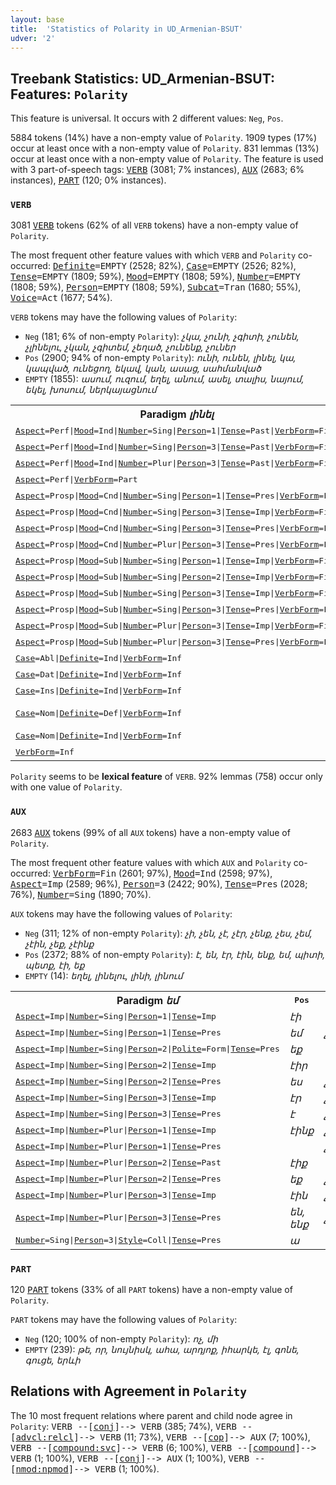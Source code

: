 ```yaml
---
layout: base
title:  'Statistics of Polarity in UD_Armenian-BSUT'
udver: '2'
---
```


## Treebank Statistics: UD_Armenian-BSUT: Features: `Polarity`

This feature is universal.
It occurs with 2 different values: `Neg`, `Pos`.

5884 tokens (14%) have a non-empty value of `Polarity`.
1909 types (17%) occur at least once with a non-empty value of `Polarity`.
831 lemmas (13%) occur at least once with a non-empty value of `Polarity`.
The feature is used with 3 part-of-speech tags: <tt><a href="hy_bsut-pos-VERB.html">VERB</a></tt> (3081; 7% instances), <tt><a href="hy_bsut-pos-AUX.html">AUX</a></tt> (2683; 6% instances), <tt><a href="hy_bsut-pos-PART.html">PART</a></tt> (120; 0% instances).

### `VERB`

3081 <tt><a href="hy_bsut-pos-VERB.html">VERB</a></tt> tokens (62% of all `VERB` tokens) have a non-empty value of `Polarity`.

The most frequent other feature values with which `VERB` and `Polarity` co-occurred: <tt><a href="hy_bsut-feat-Definite.html">Definite</a></tt><tt>=EMPTY</tt> (2528; 82%), <tt><a href="hy_bsut-feat-Case.html">Case</a></tt><tt>=EMPTY</tt> (2526; 82%), <tt><a href="hy_bsut-feat-Tense.html">Tense</a></tt><tt>=EMPTY</tt> (1809; 59%), <tt><a href="hy_bsut-feat-Mood.html">Mood</a></tt><tt>=EMPTY</tt> (1808; 59%), <tt><a href="hy_bsut-feat-Number.html">Number</a></tt><tt>=EMPTY</tt> (1808; 59%), <tt><a href="hy_bsut-feat-Person.html">Person</a></tt><tt>=EMPTY</tt> (1808; 59%), <tt><a href="hy_bsut-feat-Subcat.html">Subcat</a></tt><tt>=Tran</tt> (1680; 55%), <tt><a href="hy_bsut-feat-Voice.html">Voice</a></tt><tt>=Act</tt> (1677; 54%).

`VERB` tokens may have the following values of `Polarity`:

* `Neg` (181; 6% of non-empty `Polarity`): <em>չկա, չունի, չգիտի, չունեն, չլինելու, չկան, չգիտեմ, չեղած, չունենք, չուներ</em>
* `Pos` (2900; 94% of non-empty `Polarity`): <em>ունի, ունեն, լինել, կա, կապված, ունեցող, եկավ, կան, ասաց, սահմանված</em>
* `EMPTY` (1855): <em>ասում, ուզում, եղել, անում, ասել, տալիս, նայում, եկել, խոսում, ներկայացնում</em>

<table>
  <tr><th>Paradigm <i>լինել</i></th><th><tt>Pos</tt></th><th><tt>Neg</tt></th></tr>
  <tr><td><tt><tt><a href="hy_bsut-feat-Aspect.html">Aspect</a></tt><tt>=Perf</tt>|<tt><a href="hy_bsut-feat-Mood.html">Mood</a></tt><tt>=Ind</tt>|<tt><a href="hy_bsut-feat-Number.html">Number</a></tt><tt>=Sing</tt>|<tt><a href="hy_bsut-feat-Person.html">Person</a></tt><tt>=1</tt>|<tt><a href="hy_bsut-feat-Tense.html">Tense</a></tt><tt>=Past</tt>|<tt><a href="hy_bsut-feat-VerbForm.html">VerbForm</a></tt><tt>=Fin</tt></tt></td><td><em>եղա</em></td><td></td></tr>
  <tr><td><tt><tt><a href="hy_bsut-feat-Aspect.html">Aspect</a></tt><tt>=Perf</tt>|<tt><a href="hy_bsut-feat-Mood.html">Mood</a></tt><tt>=Ind</tt>|<tt><a href="hy_bsut-feat-Number.html">Number</a></tt><tt>=Sing</tt>|<tt><a href="hy_bsut-feat-Person.html">Person</a></tt><tt>=3</tt>|<tt><a href="hy_bsut-feat-Tense.html">Tense</a></tt><tt>=Past</tt>|<tt><a href="hy_bsut-feat-VerbForm.html">VerbForm</a></tt><tt>=Fin</tt></tt></td><td><em>եղավ</em></td><td></td></tr>
  <tr><td><tt><tt><a href="hy_bsut-feat-Aspect.html">Aspect</a></tt><tt>=Perf</tt>|<tt><a href="hy_bsut-feat-Mood.html">Mood</a></tt><tt>=Ind</tt>|<tt><a href="hy_bsut-feat-Number.html">Number</a></tt><tt>=Plur</tt>|<tt><a href="hy_bsut-feat-Person.html">Person</a></tt><tt>=3</tt>|<tt><a href="hy_bsut-feat-Tense.html">Tense</a></tt><tt>=Past</tt>|<tt><a href="hy_bsut-feat-VerbForm.html">VerbForm</a></tt><tt>=Fin</tt></tt></td><td><em>եղան</em></td><td></td></tr>
  <tr><td><tt><tt><a href="hy_bsut-feat-Aspect.html">Aspect</a></tt><tt>=Perf</tt>|<tt><a href="hy_bsut-feat-VerbForm.html">VerbForm</a></tt><tt>=Part</tt></tt></td><td><em>եղած</em></td><td><em>չեղած</em></td></tr>
  <tr><td><tt><tt><a href="hy_bsut-feat-Aspect.html">Aspect</a></tt><tt>=Prosp</tt>|<tt><a href="hy_bsut-feat-Mood.html">Mood</a></tt><tt>=Cnd</tt>|<tt><a href="hy_bsut-feat-Number.html">Number</a></tt><tt>=Sing</tt>|<tt><a href="hy_bsut-feat-Person.html">Person</a></tt><tt>=1</tt>|<tt><a href="hy_bsut-feat-Tense.html">Tense</a></tt><tt>=Pres</tt>|<tt><a href="hy_bsut-feat-VerbForm.html">VerbForm</a></tt><tt>=Fin</tt></tt></td><td><em>կլինեմ</em></td><td></td></tr>
  <tr><td><tt><tt><a href="hy_bsut-feat-Aspect.html">Aspect</a></tt><tt>=Prosp</tt>|<tt><a href="hy_bsut-feat-Mood.html">Mood</a></tt><tt>=Cnd</tt>|<tt><a href="hy_bsut-feat-Number.html">Number</a></tt><tt>=Sing</tt>|<tt><a href="hy_bsut-feat-Person.html">Person</a></tt><tt>=3</tt>|<tt><a href="hy_bsut-feat-Tense.html">Tense</a></tt><tt>=Imp</tt>|<tt><a href="hy_bsut-feat-VerbForm.html">VerbForm</a></tt><tt>=Fin</tt></tt></td><td><em>կլիներ</em></td><td></td></tr>
  <tr><td><tt><tt><a href="hy_bsut-feat-Aspect.html">Aspect</a></tt><tt>=Prosp</tt>|<tt><a href="hy_bsut-feat-Mood.html">Mood</a></tt><tt>=Cnd</tt>|<tt><a href="hy_bsut-feat-Number.html">Number</a></tt><tt>=Sing</tt>|<tt><a href="hy_bsut-feat-Person.html">Person</a></tt><tt>=3</tt>|<tt><a href="hy_bsut-feat-Tense.html">Tense</a></tt><tt>=Pres</tt>|<tt><a href="hy_bsut-feat-VerbForm.html">VerbForm</a></tt><tt>=Fin</tt></tt></td><td><em>կլինի</em></td><td></td></tr>
  <tr><td><tt><tt><a href="hy_bsut-feat-Aspect.html">Aspect</a></tt><tt>=Prosp</tt>|<tt><a href="hy_bsut-feat-Mood.html">Mood</a></tt><tt>=Cnd</tt>|<tt><a href="hy_bsut-feat-Number.html">Number</a></tt><tt>=Plur</tt>|<tt><a href="hy_bsut-feat-Person.html">Person</a></tt><tt>=3</tt>|<tt><a href="hy_bsut-feat-Tense.html">Tense</a></tt><tt>=Pres</tt>|<tt><a href="hy_bsut-feat-VerbForm.html">VerbForm</a></tt><tt>=Fin</tt></tt></td><td><em>կլինեն</em></td><td></td></tr>
  <tr><td><tt><tt><a href="hy_bsut-feat-Aspect.html">Aspect</a></tt><tt>=Prosp</tt>|<tt><a href="hy_bsut-feat-Mood.html">Mood</a></tt><tt>=Sub</tt>|<tt><a href="hy_bsut-feat-Number.html">Number</a></tt><tt>=Sing</tt>|<tt><a href="hy_bsut-feat-Person.html">Person</a></tt><tt>=1</tt>|<tt><a href="hy_bsut-feat-Tense.html">Tense</a></tt><tt>=Imp</tt>|<tt><a href="hy_bsut-feat-VerbForm.html">VerbForm</a></tt><tt>=Fin</tt></tt></td><td><em>լինեի</em></td><td></td></tr>
  <tr><td><tt><tt><a href="hy_bsut-feat-Aspect.html">Aspect</a></tt><tt>=Prosp</tt>|<tt><a href="hy_bsut-feat-Mood.html">Mood</a></tt><tt>=Sub</tt>|<tt><a href="hy_bsut-feat-Number.html">Number</a></tt><tt>=Sing</tt>|<tt><a href="hy_bsut-feat-Person.html">Person</a></tt><tt>=2</tt>|<tt><a href="hy_bsut-feat-Tense.html">Tense</a></tt><tt>=Imp</tt>|<tt><a href="hy_bsut-feat-VerbForm.html">VerbForm</a></tt><tt>=Fin</tt></tt></td><td><em>լինեիր</em></td><td></td></tr>
  <tr><td><tt><tt><a href="hy_bsut-feat-Aspect.html">Aspect</a></tt><tt>=Prosp</tt>|<tt><a href="hy_bsut-feat-Mood.html">Mood</a></tt><tt>=Sub</tt>|<tt><a href="hy_bsut-feat-Number.html">Number</a></tt><tt>=Sing</tt>|<tt><a href="hy_bsut-feat-Person.html">Person</a></tt><tt>=3</tt>|<tt><a href="hy_bsut-feat-Tense.html">Tense</a></tt><tt>=Imp</tt>|<tt><a href="hy_bsut-feat-VerbForm.html">VerbForm</a></tt><tt>=Fin</tt></tt></td><td><em>լիներ</em></td><td><em>չլիներ</em></td></tr>
  <tr><td><tt><tt><a href="hy_bsut-feat-Aspect.html">Aspect</a></tt><tt>=Prosp</tt>|<tt><a href="hy_bsut-feat-Mood.html">Mood</a></tt><tt>=Sub</tt>|<tt><a href="hy_bsut-feat-Number.html">Number</a></tt><tt>=Sing</tt>|<tt><a href="hy_bsut-feat-Person.html">Person</a></tt><tt>=3</tt>|<tt><a href="hy_bsut-feat-Tense.html">Tense</a></tt><tt>=Pres</tt>|<tt><a href="hy_bsut-feat-VerbForm.html">VerbForm</a></tt><tt>=Fin</tt></tt></td><td><em>լինի</em></td><td></td></tr>
  <tr><td><tt><tt><a href="hy_bsut-feat-Aspect.html">Aspect</a></tt><tt>=Prosp</tt>|<tt><a href="hy_bsut-feat-Mood.html">Mood</a></tt><tt>=Sub</tt>|<tt><a href="hy_bsut-feat-Number.html">Number</a></tt><tt>=Plur</tt>|<tt><a href="hy_bsut-feat-Person.html">Person</a></tt><tt>=3</tt>|<tt><a href="hy_bsut-feat-Tense.html">Tense</a></tt><tt>=Imp</tt>|<tt><a href="hy_bsut-feat-VerbForm.html">VerbForm</a></tt><tt>=Fin</tt></tt></td><td><em>լինեին</em></td><td></td></tr>
  <tr><td><tt><tt><a href="hy_bsut-feat-Aspect.html">Aspect</a></tt><tt>=Prosp</tt>|<tt><a href="hy_bsut-feat-Mood.html">Mood</a></tt><tt>=Sub</tt>|<tt><a href="hy_bsut-feat-Number.html">Number</a></tt><tt>=Plur</tt>|<tt><a href="hy_bsut-feat-Person.html">Person</a></tt><tt>=3</tt>|<tt><a href="hy_bsut-feat-Tense.html">Tense</a></tt><tt>=Pres</tt>|<tt><a href="hy_bsut-feat-VerbForm.html">VerbForm</a></tt><tt>=Fin</tt></tt></td><td><em>լինեն</em></td><td></td></tr>
  <tr><td><tt><tt><a href="hy_bsut-feat-Case.html">Case</a></tt><tt>=Abl</tt>|<tt><a href="hy_bsut-feat-Definite.html">Definite</a></tt><tt>=Ind</tt>|<tt><a href="hy_bsut-feat-VerbForm.html">VerbForm</a></tt><tt>=Inf</tt></tt></td><td><em>լինելուց</em></td><td></td></tr>
  <tr><td><tt><tt><a href="hy_bsut-feat-Case.html">Case</a></tt><tt>=Dat</tt>|<tt><a href="hy_bsut-feat-Definite.html">Definite</a></tt><tt>=Ind</tt>|<tt><a href="hy_bsut-feat-VerbForm.html">VerbForm</a></tt><tt>=Inf</tt></tt></td><td><em>լինելու</em></td><td><em>չլինելու</em></td></tr>
  <tr><td><tt><tt><a href="hy_bsut-feat-Case.html">Case</a></tt><tt>=Ins</tt>|<tt><a href="hy_bsut-feat-Definite.html">Definite</a></tt><tt>=Ind</tt>|<tt><a href="hy_bsut-feat-VerbForm.html">VerbForm</a></tt><tt>=Inf</tt></tt></td><td><em>լինելով</em></td><td></td></tr>
  <tr><td><tt><tt><a href="hy_bsut-feat-Case.html">Case</a></tt><tt>=Nom</tt>|<tt><a href="hy_bsut-feat-Definite.html">Definite</a></tt><tt>=Def</tt>|<tt><a href="hy_bsut-feat-VerbForm.html">VerbForm</a></tt><tt>=Inf</tt></tt></td><td><em>լինելը, լինելն</em></td><td></td></tr>
  <tr><td><tt><tt><a href="hy_bsut-feat-Case.html">Case</a></tt><tt>=Nom</tt>|<tt><a href="hy_bsut-feat-Definite.html">Definite</a></tt><tt>=Ind</tt>|<tt><a href="hy_bsut-feat-VerbForm.html">VerbForm</a></tt><tt>=Inf</tt></tt></td><td><em>լինել</em></td><td></td></tr>
  <tr><td><tt><tt><a href="hy_bsut-feat-VerbForm.html">VerbForm</a></tt><tt>=Inf</tt></tt></td><td><em>լինել</em></td><td></td></tr>
</table>

`Polarity` seems to be **lexical feature** of `VERB`. 92% lemmas (758) occur only with one value of `Polarity`.

### `AUX`

2683 <tt><a href="hy_bsut-pos-AUX.html">AUX</a></tt> tokens (99% of all `AUX` tokens) have a non-empty value of `Polarity`.

The most frequent other feature values with which `AUX` and `Polarity` co-occurred: <tt><a href="hy_bsut-feat-VerbForm.html">VerbForm</a></tt><tt>=Fin</tt> (2601; 97%), <tt><a href="hy_bsut-feat-Mood.html">Mood</a></tt><tt>=Ind</tt> (2598; 97%), <tt><a href="hy_bsut-feat-Aspect.html">Aspect</a></tt><tt>=Imp</tt> (2589; 96%), <tt><a href="hy_bsut-feat-Person.html">Person</a></tt><tt>=3</tt> (2422; 90%), <tt><a href="hy_bsut-feat-Tense.html">Tense</a></tt><tt>=Pres</tt> (2028; 76%), <tt><a href="hy_bsut-feat-Number.html">Number</a></tt><tt>=Sing</tt> (1890; 70%).

`AUX` tokens may have the following values of `Polarity`:

* `Neg` (311; 12% of non-empty `Polarity`): <em>չի, չեն, չէ, չէր, չենք, չես, չեմ, չէին, չեք, չէինք</em>
* `Pos` (2372; 88% of non-empty `Polarity`): <em>է, են, էր, էին, ենք, եմ, պիտի, պետք, էի, եք</em>
* `EMPTY` (14): <em>եղել, լինելու, լինի, լինում</em>

<table>
  <tr><th>Paradigm <i>եմ</i></th><th><tt>Pos</tt></th><th><tt>Neg</tt></th></tr>
  <tr><td><tt><tt><a href="hy_bsut-feat-Aspect.html">Aspect</a></tt><tt>=Imp</tt>|<tt><a href="hy_bsut-feat-Number.html">Number</a></tt><tt>=Sing</tt>|<tt><a href="hy_bsut-feat-Person.html">Person</a></tt><tt>=1</tt>|<tt><a href="hy_bsut-feat-Tense.html">Tense</a></tt><tt>=Imp</tt></tt></td><td><em>էի</em></td><td><em>Չէի</em></td></tr>
  <tr><td><tt><tt><a href="hy_bsut-feat-Aspect.html">Aspect</a></tt><tt>=Imp</tt>|<tt><a href="hy_bsut-feat-Number.html">Number</a></tt><tt>=Sing</tt>|<tt><a href="hy_bsut-feat-Person.html">Person</a></tt><tt>=1</tt>|<tt><a href="hy_bsut-feat-Tense.html">Tense</a></tt><tt>=Pres</tt></tt></td><td><em>եմ</em></td><td><em>չեմ</em></td></tr>
  <tr><td><tt><tt><a href="hy_bsut-feat-Aspect.html">Aspect</a></tt><tt>=Imp</tt>|<tt><a href="hy_bsut-feat-Number.html">Number</a></tt><tt>=Sing</tt>|<tt><a href="hy_bsut-feat-Person.html">Person</a></tt><tt>=2</tt>|<tt><a href="hy_bsut-feat-Polite.html">Polite</a></tt><tt>=Form</tt>|<tt><a href="hy_bsut-feat-Tense.html">Tense</a></tt><tt>=Pres</tt></tt></td><td><em>եք</em></td><td></td></tr>
  <tr><td><tt><tt><a href="hy_bsut-feat-Aspect.html">Aspect</a></tt><tt>=Imp</tt>|<tt><a href="hy_bsut-feat-Number.html">Number</a></tt><tt>=Sing</tt>|<tt><a href="hy_bsut-feat-Person.html">Person</a></tt><tt>=2</tt>|<tt><a href="hy_bsut-feat-Tense.html">Tense</a></tt><tt>=Imp</tt></tt></td><td><em>էիր</em></td><td></td></tr>
  <tr><td><tt><tt><a href="hy_bsut-feat-Aspect.html">Aspect</a></tt><tt>=Imp</tt>|<tt><a href="hy_bsut-feat-Number.html">Number</a></tt><tt>=Sing</tt>|<tt><a href="hy_bsut-feat-Person.html">Person</a></tt><tt>=2</tt>|<tt><a href="hy_bsut-feat-Tense.html">Tense</a></tt><tt>=Pres</tt></tt></td><td><em>ես</em></td><td><em>չես</em></td></tr>
  <tr><td><tt><tt><a href="hy_bsut-feat-Aspect.html">Aspect</a></tt><tt>=Imp</tt>|<tt><a href="hy_bsut-feat-Number.html">Number</a></tt><tt>=Sing</tt>|<tt><a href="hy_bsut-feat-Person.html">Person</a></tt><tt>=3</tt>|<tt><a href="hy_bsut-feat-Tense.html">Tense</a></tt><tt>=Imp</tt></tt></td><td><em>էր</em></td><td><em>չէր</em></td></tr>
  <tr><td><tt><tt><a href="hy_bsut-feat-Aspect.html">Aspect</a></tt><tt>=Imp</tt>|<tt><a href="hy_bsut-feat-Number.html">Number</a></tt><tt>=Sing</tt>|<tt><a href="hy_bsut-feat-Person.html">Person</a></tt><tt>=3</tt>|<tt><a href="hy_bsut-feat-Tense.html">Tense</a></tt><tt>=Pres</tt></tt></td><td><em>է</em></td><td><em>չի, չէ</em></td></tr>
  <tr><td><tt><tt><a href="hy_bsut-feat-Aspect.html">Aspect</a></tt><tt>=Imp</tt>|<tt><a href="hy_bsut-feat-Number.html">Number</a></tt><tt>=Plur</tt>|<tt><a href="hy_bsut-feat-Person.html">Person</a></tt><tt>=1</tt>|<tt><a href="hy_bsut-feat-Tense.html">Tense</a></tt><tt>=Imp</tt></tt></td><td><em>էինք</em></td><td><em>չէինք</em></td></tr>
  <tr><td><tt><tt><a href="hy_bsut-feat-Aspect.html">Aspect</a></tt><tt>=Imp</tt>|<tt><a href="hy_bsut-feat-Number.html">Number</a></tt><tt>=Plur</tt>|<tt><a href="hy_bsut-feat-Person.html">Person</a></tt><tt>=1</tt>|<tt><a href="hy_bsut-feat-Tense.html">Tense</a></tt><tt>=Pres</tt></tt></td><td></td><td><em>չենք</em></td></tr>
  <tr><td><tt><tt><a href="hy_bsut-feat-Aspect.html">Aspect</a></tt><tt>=Imp</tt>|<tt><a href="hy_bsut-feat-Number.html">Number</a></tt><tt>=Plur</tt>|<tt><a href="hy_bsut-feat-Person.html">Person</a></tt><tt>=2</tt>|<tt><a href="hy_bsut-feat-Tense.html">Tense</a></tt><tt>=Past</tt></tt></td><td><em>էիք</em></td><td></td></tr>
  <tr><td><tt><tt><a href="hy_bsut-feat-Aspect.html">Aspect</a></tt><tt>=Imp</tt>|<tt><a href="hy_bsut-feat-Number.html">Number</a></tt><tt>=Plur</tt>|<tt><a href="hy_bsut-feat-Person.html">Person</a></tt><tt>=2</tt>|<tt><a href="hy_bsut-feat-Tense.html">Tense</a></tt><tt>=Pres</tt></tt></td><td><em>եք</em></td><td><em>չեք</em></td></tr>
  <tr><td><tt><tt><a href="hy_bsut-feat-Aspect.html">Aspect</a></tt><tt>=Imp</tt>|<tt><a href="hy_bsut-feat-Number.html">Number</a></tt><tt>=Plur</tt>|<tt><a href="hy_bsut-feat-Person.html">Person</a></tt><tt>=3</tt>|<tt><a href="hy_bsut-feat-Tense.html">Tense</a></tt><tt>=Imp</tt></tt></td><td><em>էին</em></td><td><em>չէին</em></td></tr>
  <tr><td><tt><tt><a href="hy_bsut-feat-Aspect.html">Aspect</a></tt><tt>=Imp</tt>|<tt><a href="hy_bsut-feat-Number.html">Number</a></tt><tt>=Plur</tt>|<tt><a href="hy_bsut-feat-Person.html">Person</a></tt><tt>=3</tt>|<tt><a href="hy_bsut-feat-Tense.html">Tense</a></tt><tt>=Pres</tt></tt></td><td><em>են, ենք</em></td><td><em>չեն</em></td></tr>
  <tr><td><tt><tt><a href="hy_bsut-feat-Number.html">Number</a></tt><tt>=Sing</tt>|<tt><a href="hy_bsut-feat-Person.html">Person</a></tt><tt>=3</tt>|<tt><a href="hy_bsut-feat-Style.html">Style</a></tt><tt>=Coll</tt>|<tt><a href="hy_bsut-feat-Tense.html">Tense</a></tt><tt>=Pres</tt></tt></td><td><em>ա</em></td><td></td></tr>
</table>

### `PART`

120 <tt><a href="hy_bsut-pos-PART.html">PART</a></tt> tokens (33% of all `PART` tokens) have a non-empty value of `Polarity`.

`PART` tokens may have the following values of `Polarity`:

* `Neg` (120; 100% of non-empty `Polarity`): <em>ոչ, մի</em>
* `EMPTY` (239): <em>թե, որ, նույնիսկ, ահա, արդյոք, իհարկե, էլ, գոնե, գուցե, երևի</em>

## Relations with Agreement in `Polarity`

The 10 most frequent relations where parent and child node agree in `Polarity`:
<tt>VERB --[<tt><a href="hy_bsut-dep-conj.html">conj</a></tt>]--> VERB</tt> (385; 74%),
<tt>VERB --[<tt><a href="hy_bsut-dep-advcl-relcl.html">advcl:relcl</a></tt>]--> VERB</tt> (11; 73%),
<tt>VERB --[<tt><a href="hy_bsut-dep-cop.html">cop</a></tt>]--> AUX</tt> (7; 100%),
<tt>VERB --[<tt><a href="hy_bsut-dep-compound-svc.html">compound:svc</a></tt>]--> VERB</tt> (6; 100%),
<tt>VERB --[<tt><a href="hy_bsut-dep-compound.html">compound</a></tt>]--> VERB</tt> (1; 100%),
<tt>VERB --[<tt><a href="hy_bsut-dep-conj.html">conj</a></tt>]--> AUX</tt> (1; 100%),
<tt>VERB --[<tt><a href="hy_bsut-dep-nmod-npmod.html">nmod:npmod</a></tt>]--> VERB</tt> (1; 100%).


